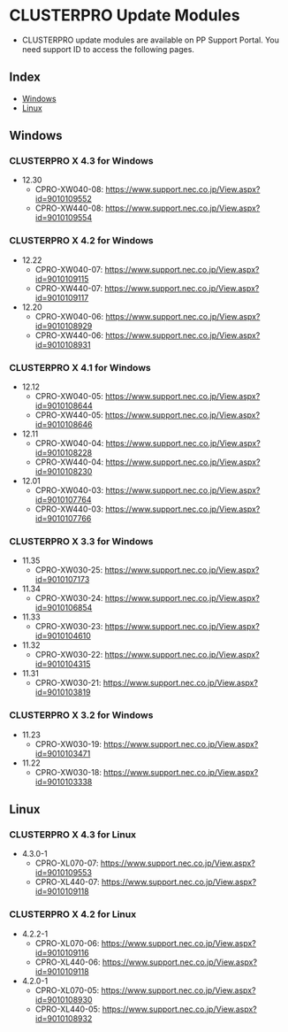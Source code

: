 # CLUSTERPRO Update Modules
- CLUSTERPRO update modules are available on PP Support Portal. You need support ID to access the following pages.
## Index
- [Windows](#windows)
- [Linux](#linux)
## Windows
### CLUSTERPRO X 4.3 for Windows
- 12.30
  - CPRO-XW040-08: https://www.support.nec.co.jp/View.aspx?id=9010109552
  - CPRO-XW440-08: https://www.support.nec.co.jp/View.aspx?id=9010109554
### CLUSTERPRO X 4.2 for Windows
- 12.22
  - CPRO-XW040-07: https://www.support.nec.co.jp/View.aspx?id=9010109115
  - CPRO-XW440-07: https://www.support.nec.co.jp/View.aspx?id=9010109117
- 12.20
  - ​​​​​​​CPRO-XW040-06: https://www.support.nec.co.jp/View.aspx?id=9010108929
  - CPRO-XW440-06: https://www.support.nec.co.jp/View.aspx?id=9010108931
### CLUSTERPRO X 4.1 for Windows
- 12.12
  - CPRO-XW040-05: https://www.support.nec.co.jp/View.aspx?id=9010108644
  - CPRO-XW440-05: https://www.support.nec.co.jp/View.aspx?id=9010108646
- 12.11  
  - CPRO-XW040-04: https://www.support.nec.co.jp/View.aspx?id=9010108228
  - CPRO-XW440-04: https://www.support.nec.co.jp/View.aspx?id=9010108230
- 12.01
  - CPRO-XW040-03: https://www.support.nec.co.jp/View.aspx?id=9010107764
  - CPRO-XW440-03: https://www.support.nec.co.jp/View.aspx?id=9010107766
### CLUSTERPRO X 3.3 for Windows
- 11.35
  - CPRO-XW030-25: https://www.support.nec.co.jp/View.aspx?id=9010107173
- 11.34
  - CPRO-XW030-24: https://www.support.nec.co.jp/View.aspx?id=9010106854
- 11.33
  - CPRO-XW030-23: https://www.support.nec.co.jp/View.aspx?id=9010104610
- 11.32
  - CPRO-XW030-22: https://www.support.nec.co.jp/View.aspx?id=9010104315
- 11.31
  - CPRO-XW030-21: https://www.support.nec.co.jp/View.aspx?id=9010103819
### CLUSTERPRO X 3.2 for Windows
- 11.23
  - CPRO-XW030-19: https://www.support.nec.co.jp/View.aspx?id=9010103471
- 11.22
  - CPRO-XW030-18: https://www.support.nec.co.jp/View.aspx?id=9010103338
## Linux
### CLUSTERPRO X 4.3 for Linux
- 4.3.0-1
  - CPRO-XL070-07: https://www.support.nec.co.jp/View.aspx?id=9010109553
  - CPRO-XL440-07: https://www.support.nec.co.jp/View.aspx?id=9010109118
### CLUSTERPRO X 4.2 for Linux
- 4.2.2-1
  - CPRO-XL070-06: https://www.support.nec.co.jp/View.aspx?id=9010109116
  - CPRO-XL440-06: https://www.support.nec.co.jp/View.aspx?id=9010109118
- 4.2.0-1
  - CPRO-XL070-05: https://www.support.nec.co.jp/View.aspx?id=9010108930
  - CPRO-XL440-05: https://www.support.nec.co.jp/View.aspx?id=9010108932
